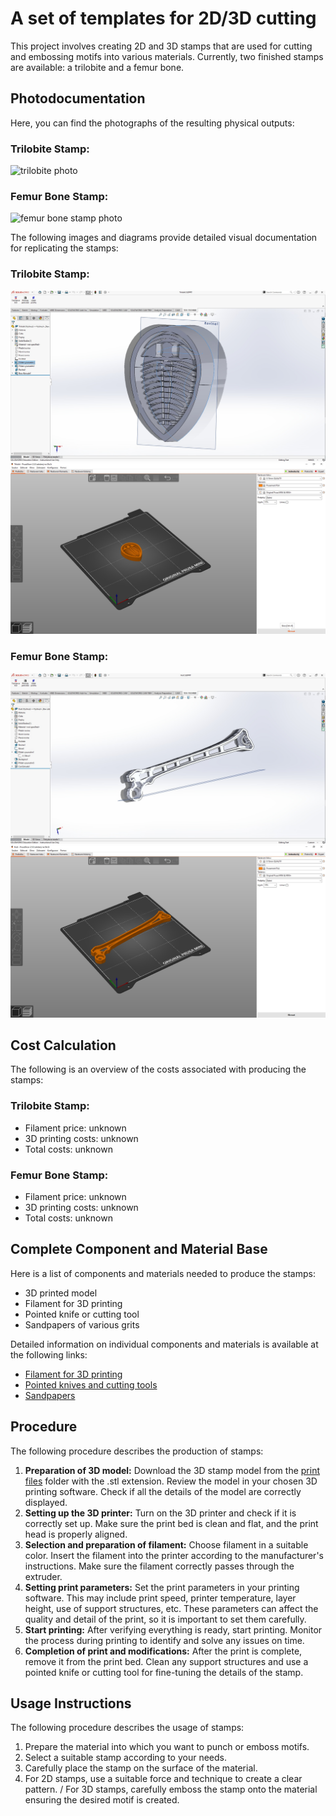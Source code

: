 # A set of templates for 2D/3D cutting
This project involves creating 2D and 3D stamps that are used for cutting and embossing motifs into various materials. Currently, two finished stamps are available: a trilobite and a femur bone.

## Photodocumentation
Here, you can find the photographs of the resulting physical outputs:

### Trilobite Stamp:
![trilobite photo](URL)

### Femur Bone Stamp:
![femur bone stamp photo](URL)

The following images and diagrams provide detailed visual documentation for replicating the stamps:

### Trilobite Stamp:
![trilobite model screenshot](https://github.com/pslib-cz/2022-p2a-mme-pppp-PeterHonzejk/blob/main/dokumentace/foto/trilobit_model.jpg)
![trilobite print screenshot](https://github.com/pslib-cz/2022-p2a-mme-pppp-PeterHonzejk/blob/main/dokumentace/foto/trilobit_tisk.jpg)

### Femur Bone Stamp:
![femur bone model screenshot](https://github.com/pslib-cz/2022-p2a-mme-pppp-PeterHonzejk/blob/main/dokumentace/foto/kost_model.jpg)
![femur bone print screenshot](https://github.com/pslib-cz/2022-p2a-mme-pppp-PeterHonzejk/blob/main/dokumentace/foto/kost_tisk.jpg)

## Cost Calculation
The following is an overview of the costs associated with producing the stamps:

### Trilobite Stamp:
- Filament price: unknown
- 3D printing costs: unknown
- Total costs: unknown

### Femur Bone Stamp:
- Filament price: unknown
- 3D printing costs: unknown
- Total costs: unknown

## Complete Component and Material Base
Here is a list of components and materials needed to produce the stamps:

- 3D printed model
- Filament for 3D printing
- Pointed knife or cutting tool
- Sandpapers of various grits

Detailed information on individual components and materials is available at the following links:
- [Filament for 3D printing](url-to-filament)
- [Pointed knives and cutting tools](url-to-cutting-tools)
- [Sandpapers](url-to-sandpaper)

## Procedure
The following procedure describes the production of stamps:

1. **Preparation of 3D model:** Download the 3D stamp model from the [print files](https://github.com/pslib-cz/2022-p2a-mme-pppp-PeterHonzejk/tree/main/sobory%20na%20tisk) folder with the .stl extension. Review the model in your chosen 3D printing software. Check if all the details of the model are correctly displayed.
2. **Setting up the 3D printer:** Turn on the 3D printer and check if it is correctly set up. Make sure the print bed is clean and flat, and the print head is properly aligned.
3. **Selection and preparation of filament:** Choose filament in a suitable color. Insert the filament into the printer according to the manufacturer's instructions. Make sure the filament correctly passes through the extruder.
4. **Setting print parameters:** Set the print parameters in your printing software. This may include print speed, printer temperature, layer height, use of support structures, etc. These parameters can affect the quality and detail of the print, so it is important to set them carefully.
5. **Start printing:** After verifying everything is ready, start printing. Monitor the process during printing to identify and solve any issues on time.
6. **Completion of print and modifications:** After the print is complete, remove it from the print bed. Clean any support structures and use a pointed knife or cutting tool for fine-tuning the details of the stamp.

## Usage Instructions
The following procedure describes the usage of stamps:

1. Prepare the material into which you want to punch or emboss motifs.
2. Select a suitable stamp according to your needs.
3. Carefully place the stamp on the surface of the material.
4. For 2D stamps, use a suitable force and technique to create a clear pattern. / For 3D stamps, carefully emboss the stamp onto the material ensuring the desired motif is created.

